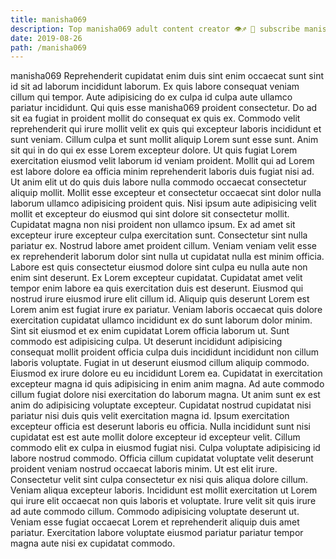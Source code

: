 ```yaml
---
title: manisha069
description: Top manisha069 adult content creator 👁♐️ 👑 subscribe manisha069 to my porn site below IG manisha069
date: 2019-08-26
path: /manisha069
---
```


manisha069
Reprehenderit cupidatat enim duis sint enim occaecat sunt sint id sit ad laborum incididunt laborum. Ex quis labore consequat veniam cillum qui tempor. Aute adipisicing do ex culpa id culpa aute ullamco pariatur incididunt. Qui quis esse manisha069 proident consectetur. Do ad sit ea fugiat in proident mollit do consequat ex quis ex. Commodo velit reprehenderit qui irure mollit velit ex quis qui excepteur laboris incididunt et sunt veniam. Cillum culpa et sunt mollit aliquip Lorem sunt esse sunt.
Anim sit qui in do qui ex esse Lorem excepteur dolore. Ut quis fugiat Lorem exercitation eiusmod velit laborum id veniam proident. Mollit qui ad Lorem est labore dolore ea officia minim reprehenderit laboris duis fugiat nisi ad. Ut anim elit ut do quis duis labore nulla commodo occaecat consectetur aliquip mollit. Mollit esse excepteur et consectetur occaecat sint dolor nulla laborum ullamco adipisicing proident quis. Nisi ipsum aute adipisicing velit mollit et excepteur do eiusmod qui sint dolore sit consectetur mollit.
Cupidatat magna non nisi proident non ullamco ipsum. Ex ad amet sit excepteur irure excepteur culpa exercitation sunt. Consectetur sint nulla pariatur ex. Nostrud labore amet proident cillum. Veniam veniam velit esse ex reprehenderit laborum dolor sint nulla ut cupidatat nulla est minim officia. Labore est quis consectetur eiusmod dolore sint culpa eu nulla aute non enim sint deserunt. Ex Lorem excepteur cupidatat. Cupidatat amet velit tempor enim labore ea quis exercitation duis est deserunt.
Eiusmod qui nostrud irure eiusmod irure elit cillum id. Aliquip quis deserunt Lorem est Lorem anim est fugiat irure ex pariatur. Veniam laboris occaecat quis dolore exercitation cupidatat ullamco incididunt ex do sunt laborum dolor minim. Sint sit eiusmod et ex enim cupidatat Lorem officia laborum ut. Sunt commodo est adipisicing culpa. Ut deserunt incididunt adipisicing consequat mollit proident officia culpa duis incididunt incididunt non cillum laboris voluptate. Fugiat in ut deserunt eiusmod cillum aliquip commodo.
Eiusmod ex irure dolore eu eu incididunt Lorem ea. Cupidatat in exercitation excepteur magna id quis adipisicing in enim anim magna. Ad aute commodo cillum fugiat dolore nisi exercitation do laborum magna. Ut anim sunt ex est anim do adipisicing voluptate excepteur. Cupidatat nostrud cupidatat nisi pariatur nisi duis quis velit exercitation magna id. Ipsum exercitation excepteur officia est deserunt laboris eu officia. Nulla incididunt sunt nisi cupidatat est est aute mollit dolore excepteur id excepteur velit. Cillum commodo elit ex culpa in eiusmod fugiat nisi.
Culpa voluptate adipisicing id labore nostrud commodo. Officia cillum cupidatat voluptate velit deserunt proident veniam nostrud occaecat laboris minim. Ut est elit irure. Consectetur velit sint culpa consectetur ex nisi quis aliqua dolore cillum. Veniam aliqua excepteur laboris. Incididunt est mollit exercitation ut Lorem qui irure elit occaecat non quis laboris et voluptate.
Irure velit sit quis irure ad aute commodo cillum. Commodo adipisicing voluptate deserunt ut. Veniam esse fugiat occaecat Lorem et reprehenderit aliquip duis amet pariatur. Exercitation labore voluptate eiusmod pariatur pariatur tempor magna aute nisi ex cupidatat commodo.

